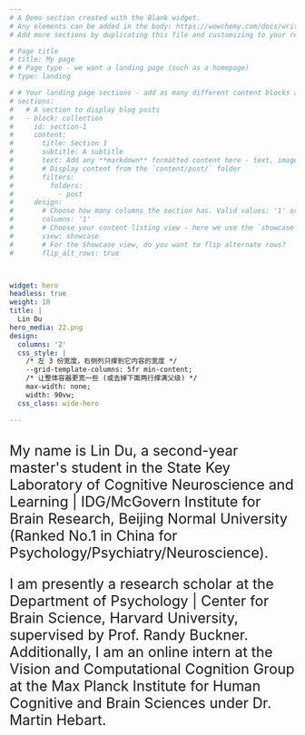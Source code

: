 ```yaml
---
# A Demo section created with the Blank widget.
# Any elements can be added in the body: https://wowchemy.com/docs/writing-markdown-latex/
# Add more sections by duplicating this file and customizing to your requirements.

# Page title
# title: My page
# # Page type - we want a landing page (such as a homepage)
# type: landing

# # Your landing page sections - add as many different content blocks as you like
# sections:
#   # A section to display blog posts
#   - block: collection
#     id: section-1
#     content:
#       title: Section 1
#       subtitle: A subtitle
#       text: Add any **markdown** formatted content here - text, images, videos, galleries - and even HTML code!
#       # Display content from the `content/post/` folder
#       filters:
#         folders:
#           - post
#     design:
#       # Choose how many columns the section has. Valid values: '1' or '2'.
#       columns: '1'
#       # Choose your content listing view - here we use the `showcase` view
#       view: showcase
#       # For the Showcase view, do you want to flip alternate rows?
#       flip_alt_rows: true



widget: hero
headless: true
weight: 10
title: |
  Lin Du  
hero_media: 22.png
design:
  columns: '2'
  css_style: |
    /* 左 3 份宽度，右侧列只撑到它内容的宽度 */
    --grid-template-columns: 5fr min-content;  
    /* 让整体容器更宽一些 (或去掉下面两行撑满父级) */
    max-width: none;
    width: 90vw;
  css_class: wide-hero

---
```


<br>
<span style="font-size:25px;">
My name is Lin Du, a second-year master's student in the State Key Laboratory of Cognitive Neuroscience and Learning | IDG/McGovern Institute for Brain Research, Beijing Normal University (Ranked No.1 in China for Psychology/Psychiatry/Neuroscience).

I am presently a research scholar at the Department of Psychology | Center for Brain Science, Harvard University, supervised by Prof. Randy Buckner. Additionally, I am an online intern at the Vision and Computational Cognition Group at the Max Planck Institute for Human Cognitive and Brain Sciences under Dr. Martin Hebart.

</span>
